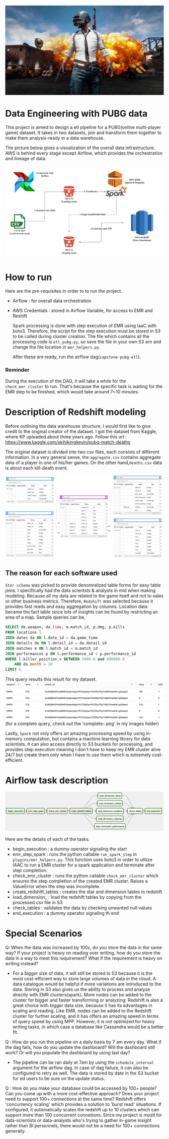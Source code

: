 ![intrto](images/pubg.jpeg)

# Data Engineering with PUBG data
  This project is aimed to design a etl pipeline for a PUBG(online multi-player game) dataset. It takes in two datasets, join and transform them together to make them analysis-ready in a data warehouse. 

  The picture below gives a visualization of the overall data infrastructure. AWS is behind every stage except Airflow, which provides the orchestration and lineage of data.

![airflow](images/pubg_airflow.png)


# How to run
  Here are the pre-requisites in order to to run the project.
- Airflow : for overall data orchestration
- AWS Credentials : stored in Airflow Variable, for access to EMR and Reshift

  Spark processing is done with step execution of EMR using IaaC with boto3. Therefore, the script for the step execution must be stored in S3 to be called during cluster creation. The file which contains all the processing code is `etl_pubg.py`, so save the file in your own S3 arn and change the file location in `emr_helpers.py`.

  After these are ready, run the airflow dag(`capstone-pubg-etl`).

### Reminder
  During the execution of the DAG, it will take a while for the `check_emr_cluster` to run. That's because the specific task is waiting for the EMR step to be finished, which would take around 7~10 minutes.


# Description of Redshift modeling

  Before outlining the data warehouse structure, I would first like to give credit to the original creator of the dataset. I got the dataset from Kaggle, where KP uploaded about three years ago. Follow this url : https://www.kaggle.com/skihikingkevin/pubg-match-deaths

  The original dataset is divided into two csv files, each consists of different information. In a very general sense, the `aggregate.csv` contains aggregate data of a player in one of his/her games. On the other hand,`deaths.csv` data is about each kill-death event.

![modeling](images/warehouse_modeling.png)

## The reason for each software used

  `Star schema` was picked to provide denomralized table forms for easy table joins. I specifically had the data scientsts & analysts in mid when making modeling. Because all my data are related to the game itself and not to sales or other business metrics.
  Therefore, `Redshift` was selected because it provides fast reads and easy aggregation by columns. Location data became the fact table since lots of insights can be found by restricting an area of a map. Sample queries can be,
```sql
SELECT de.weapon, de.time, m.match_id, p.dmg, p.kills
FROM locations l
JOIN dates da ON l.date_id = da.game_time
JOIN details de ON l.detail_id = de.detail_id
JOIN matches m ON l.match_id = m.match_id
JOIN performances p ON l.performance_id = p.performance_id
WHERE l.killer_position_x BETWEEN 2000.0 and 600000.0
	AND da.month = 10
LIMIT 5
```
  This query results this result for my dataset.
![query](images/query.png)
  (for a complete query, check out the 'complete-.png' in my images folder)

  Lastly, `Spark` not only offers an amazing processing speed by using in-memory computation, but contains a machine learning library for data scientists. It can also access directly to S3 buckets for processing, and provides step execution meaning I don't have to keep my EMR cluster alive 24/7 but create them only when I have to use them which is extremely cost-efficient.
  

# Airflow task description

![dag](images/airflow_dag.png)

  Here are the details of each of the tasks.

- begin_execution : a dummy operator signaling the start
- emr_step_spark : runs the python callable `run_spark_step` in `plugins/emr_helpers.py`. This function uses boto3 in order to utilize IAAC to run a EMR cluster for a spark application and terminate after step completion.
- check_emr_cluster : runs the python callable `check_emr_cluster` which ensures the step completion of the created EMR cluster. Raises a ValueError when the step was incomplete.
- create_redshift_tables : creates the star and dimension tables in redshift
- load_dimension_ : load the redshift tables by copying from the processed csv file in S3
- check_tables : validates the data by checking unwanted null values
- end_execution : a dummy operator signaling th end

# Special Scenarios

  Q: When the data was increased by 100x, do you store the data in the same way? If your project is heavy on reading over writing, how do you store the data in a way to meet this requirement? What if the requirement is heavy on writing instead?
  - For a bigger size of data, it will still be stored in S3 because it is the most cost-efficient way to store large volumes of data in the cloud. A data catalogue would be helpful if more variations are introduced to the data. Storing in S3 also gives us the ability to process and analyze directly with EMR clusters(spark). More nodes can be added to the cluster for bigger and faster transforming or analyzing.
  Redshift is also a great choice with bigger data size, because it has its advantages in scaling and reading. Like EMR, nodes can be added to the Redshift cluster for further scaling, and it has offers an amazing speed in terms of query speed by using MPP. However, it is not optimized for heavy writing tasks, in which case a database like Cassandra would be a better fit.

  Q : How do you run this pipeline on a daily basis by 7 am every day. What if the dag fails, how do you update the dashboard? Will the dashboard still work? Or will you populate the dashboard by using last day?
  - The pipeline can be ran daily at 7am by using the `schedule_interval` argument for the airflow dag. In case of dag failure, it can also be configured to retry as well. The data is stored by date in the S3 bucket for ed users to be sure on the update status.

  Q : How do you make your database could be accessed by 100+ people? Can you come up with a more cost-effective approach? Does your project need to support 100+ connections at the same time?
  Redshift offers 'concurrency scaling' which provides a solution to 'burst read' situations. If configured, it automatically scales the redshift up to 10 clusters which can support more than 100 concurrent connetions. Since my project is mostl for data-scientists or data-analysts who's trying to gather in-game insight rather than BI personnels, there would not be a need for 100+ connections generally.
